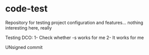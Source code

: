 # code-test
Repository for testing project configuration and features... nothing interesting here, really

Testing DCO:
1- Check whether -s works for me
2- It works for me

UNsigned commit
